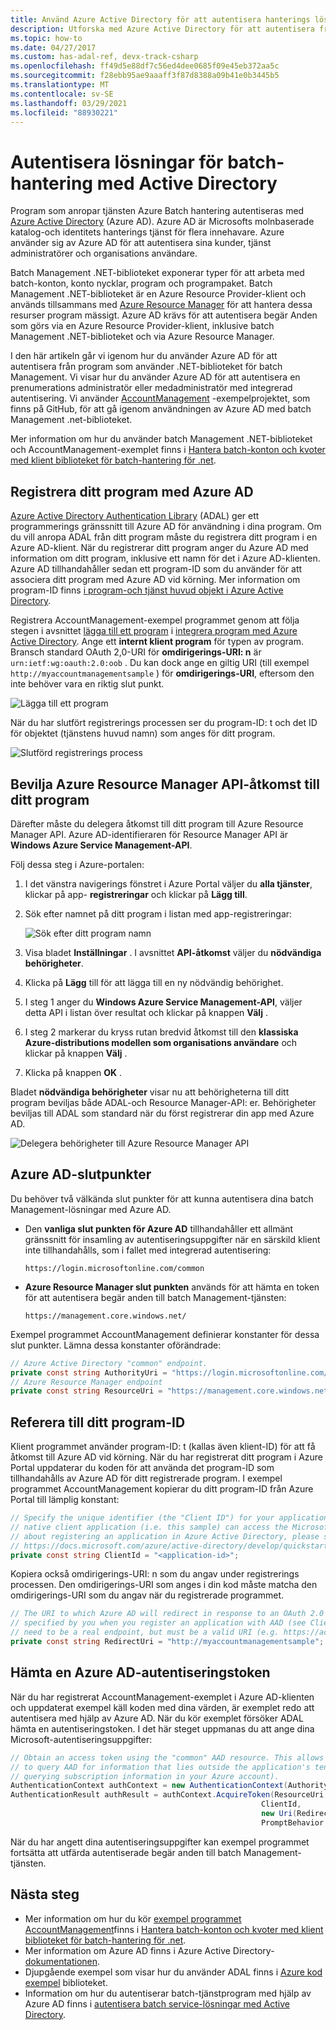 ```yaml
---
title: Använd Azure Active Directory för att autentisera hanterings lösningar för batch
description: Utforska med Azure Active Directory för att autentisera från program som använder .NET-biblioteket för batch Management.
ms.topic: how-to
ms.date: 04/27/2017
ms.custom: has-adal-ref, devx-track-csharp
ms.openlocfilehash: ff49d5e88df7c56ed4dee0685f09e45eb372aa5c
ms.sourcegitcommit: f28ebb95ae9aaaff3f87d8388a09b41e0b3445b5
ms.translationtype: MT
ms.contentlocale: sv-SE
ms.lasthandoff: 03/29/2021
ms.locfileid: "88930221"
---
```

# <a name="authenticate-batch-management-solutions-with-active-directory"></a>Autentisera lösningar för batch-hantering med Active Directory

Program som anropar tjänsten Azure Batch hantering autentiseras med [Azure Active Directory](../active-directory/fundamentals/active-directory-whatis.md) (Azure AD). Azure AD är Microsofts molnbaserade katalog-och identitets hanterings tjänst för flera innehavare. Azure använder sig av Azure AD för att autentisera sina kunder, tjänst administratörer och organisations användare.

Batch Management .NET-biblioteket exponerar typer för att arbeta med batch-konton, konto nycklar, program och programpaket. Batch Management .NET-biblioteket är en Azure Resource Provider-klient och används tillsammans med [Azure Resource Manager](../azure-resource-manager/management/overview.md) för att hantera dessa resurser program mässigt. Azure AD krävs för att autentisera begär Anden som görs via en Azure Resource Provider-klient, inklusive batch Management .NET-biblioteket och via Azure Resource Manager.

I den här artikeln går vi igenom hur du använder Azure AD för att autentisera från program som använder .NET-biblioteket för batch Management. Vi visar hur du använder Azure AD för att autentisera en prenumerations administratör eller medadministratör med integrerad autentisering. Vi använder [AccountManagement](https://github.com/Azure/azure-batch-samples/tree/master/CSharp/AccountManagement) -exempelprojektet, som finns på GitHub, för att gå igenom användningen av Azure AD med batch Management .net-biblioteket.

Mer information om hur du använder batch Management .NET-biblioteket och AccountManagement-exemplet finns i [Hantera batch-konton och kvoter med klient biblioteket för batch-hantering för .net](batch-management-dotnet.md).

## <a name="register-your-application-with-azure-ad"></a>Registrera ditt program med Azure AD

[Azure Active Directory Authentication Library](../active-directory/azuread-dev/active-directory-authentication-libraries.md) (ADAL) ger ett programmerings gränssnitt till Azure AD för användning i dina program. Om du vill anropa ADAL från ditt program måste du registrera ditt program i en Azure AD-klient. När du registrerar ditt program anger du Azure AD med information om ditt program, inklusive ett namn för det i Azure AD-klienten. Azure AD tillhandahåller sedan ett program-ID som du använder för att associera ditt program med Azure AD vid körning. Mer information om program-ID finns [i program-och tjänst huvud objekt i Azure Active Directory](../active-directory/develop/app-objects-and-service-principals.md).

Registrera AccountManagement-exempel programmet genom att följa stegen i avsnittet [lägga till ett program](../active-directory/develop/quickstart-register-app.md) i [integrera program med Azure Active Directory](../active-directory/develop/quickstart-register-app.md). Ange ett **internt klient program** för typen av program. Bransch standard OAuth 2,0-URI för **omdirigerings-URI: n** är `urn:ietf:wg:oauth:2.0:oob` . Du kan dock ange en giltig URI (till exempel `http://myaccountmanagementsample` ) för **omdirigerings-URI**, eftersom den inte behöver vara en riktig slut punkt.

![Lägga till ett program](./media/batch-aad-auth-management/app-registration-management-plane.png)

När du har slutfört registrerings processen ser du program-ID: t och det ID för objektet (tjänstens huvud namn) som anges för ditt program.

![Slutförd registrerings process](./media/batch-aad-auth-management/app-registration-client-id.png)

## <a name="grant-the-azure-resource-manager-api-access-to-your-application"></a>Bevilja Azure Resource Manager API-åtkomst till ditt program

Därefter måste du delegera åtkomst till ditt program till Azure Resource Manager API. Azure AD-identifieraren för Resource Manager API är **Windows Azure Service Management-API**.

Följ dessa steg i Azure-portalen:

1. I det vänstra navigerings fönstret i Azure Portal väljer du **alla tjänster**, klickar på app- **registreringar** och klickar på **Lägg till**.
2. Sök efter namnet på ditt program i listan med app-registreringar:

    ![Sök efter ditt program namn](./media/batch-aad-auth-management/search-app-registration.png)

3. Visa bladet **Inställningar** . I avsnittet **API-åtkomst** väljer du **nödvändiga behörigheter**.
4. Klicka på **Lägg** till för att lägga till en ny nödvändig behörighet.
5. I steg 1 anger du **Windows Azure Service Management-API**, väljer detta API i listan över resultat och klickar på knappen **Välj** .
6. I steg 2 markerar du kryss rutan bredvid åtkomst till den **klassiska Azure-distributions modellen som organisations användare** och klickar på knappen **Välj** .
7. Klicka på knappen **OK** .

Bladet **nödvändiga behörigheter** visar nu att behörigheterna till ditt program beviljas både ADAL-och Resource Manager-API: er. Behörigheter beviljas till ADAL som standard när du först registrerar din app med Azure AD.

![Delegera behörigheter till Azure Resource Manager API](./media/batch-aad-auth-management/required-permissions-management-plane.png)

## <a name="azure-ad-endpoints"></a>Azure AD-slutpunkter

Du behöver två välkända slut punkter för att kunna autentisera dina batch Management-lösningar med Azure AD.

- Den **vanliga slut punkten för Azure AD** tillhandahåller ett allmänt gränssnitt för insamling av autentiseringsuppgifter när en särskild klient inte tillhandahålls, som i fallet med integrerad autentisering:

    `https://login.microsoftonline.com/common`

- **Azure Resource Manager slut punkten** används för att hämta en token för att autentisera begär anden till batch Management-tjänsten:

    `https://management.core.windows.net/`

Exempel programmet AccountManagement definierar konstanter för dessa slut punkter. Lämna dessa konstanter oförändrade:

```csharp
// Azure Active Directory "common" endpoint.
private const string AuthorityUri = "https://login.microsoftonline.com/common";
// Azure Resource Manager endpoint
private const string ResourceUri = "https://management.core.windows.net/";
```

## <a name="reference-your-application-id"></a>Referera till ditt program-ID

Klient programmet använder program-ID: t (kallas även klient-ID) för att få åtkomst till Azure AD vid körning. När du har registrerat ditt program i Azure Portal uppdaterar du koden för att använda det program-ID som tillhandahålls av Azure AD för ditt registrerade program. I exempel programmet AccountManagement kopierar du ditt program-ID från Azure Portal till lämplig konstant:

```csharp
// Specify the unique identifier (the "Client ID") for your application. This is required so that your
// native client application (i.e. this sample) can access the Microsoft Graph API. For information
// about registering an application in Azure Active Directory, please see "Register an application with the Microsoft identity platform" here:
// https://docs.microsoft.com/azure/active-directory/develop/quickstart-register-app
private const string ClientId = "<application-id>";
```
Kopiera också omdirigerings-URI: n som du angav under registrerings processen. Den omdirigerings-URI som anges i din kod måste matcha den omdirigerings-URI som du angav när du registrerade programmet.

```csharp
// The URI to which Azure AD will redirect in response to an OAuth 2.0 request. This value is
// specified by you when you register an application with AAD (see ClientId comment). It does not
// need to be a real endpoint, but must be a valid URI (e.g. https://accountmgmtsampleapp).
private const string RedirectUri = "http://myaccountmanagementsample";
```

## <a name="acquire-an-azure-ad-authentication-token"></a>Hämta en Azure AD-autentiseringstoken

När du har registrerat AccountManagement-exemplet i Azure AD-klienten och uppdaterat exempel käll koden med dina värden, är exemplet redo att autentisera med hjälp av Azure AD. När du kör exemplet försöker ADAL hämta en autentiseringstoken. I det här steget uppmanas du att ange dina Microsoft-autentiseringsuppgifter:

```csharp
// Obtain an access token using the "common" AAD resource. This allows the application
// to query AAD for information that lies outside the application's tenant (such as for
// querying subscription information in your Azure account).
AuthenticationContext authContext = new AuthenticationContext(AuthorityUri);
AuthenticationResult authResult = authContext.AcquireToken(ResourceUri,
                                                        ClientId,
                                                        new Uri(RedirectUri),
                                                        PromptBehavior.Auto);
```

När du har angett dina autentiseringsuppgifter kan exempel programmet fortsätta att utfärda autentiserade begär anden till batch Management-tjänsten.

## <a name="next-steps"></a>Nästa steg

- Mer information om hur du kör [exempel programmet AccountManagement](https://github.com/Azure/azure-batch-samples/tree/master/CSharp/AccountManagement)finns i [Hantera batch-konton och kvoter med klient biblioteket för batch-hantering för .net](batch-management-dotnet.md).
- Mer information om Azure AD finns i Azure Active Directory- [dokumentationen](../active-directory/index.yml).
- Djupgående exempel som visar hur du använder ADAL finns i [Azure kod exempel](https://azure.microsoft.com/resources/samples/?service=active-directory) biblioteket.
- Information om hur du autentiserar batch-tjänstprogram med hjälp av Azure AD finns i [autentisera batch service-lösningar med Active Directory](batch-aad-auth.md).
